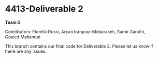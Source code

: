 # 4413-Deliverable 2
**Team D**

Contributors: Fiorella Russi, Aryan Iranpour Mobarakeh, Samir Gandhi, Gouled Mahamud

This branch contains our final code for Deliverable 2. Please let us know if there are any issues.
